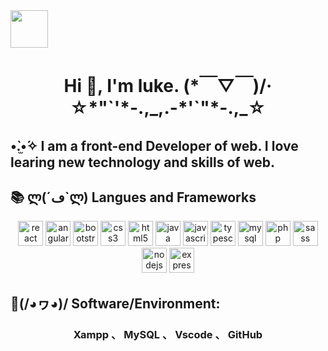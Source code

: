 <img src="https://raw.githubusercontent.com/coderjojo/coderjojo/master/img/github.gif" width="60" height="60" margin="auto" align="center"/>
<h1 align="center"> Hi 👋, I'm luke.  (*￣▽￣)/‧☆*"`'*-.,_,.-*'`"*-.,_☆</h1>
<h2> •̀.̫•́✧  I am a front-end Developer of web. I love learing new technology and skills of web. </h2>
<h2>📚 ლ(´ڡ`ლ)  Langues and Frameworks</h2> 
<p align="center" margin="50px 0"><img src="https://konpa.github.io/devicon/devicon.git/icons/react/react-original-wordmark.svg" alt="react" width="40" height="40" margin="30px"/> <img src="https://konpa.github.io/devicon/devicon.git/icons/angularjs/angularjs-original.svg" alt="angularjs" width="40" height="40" margin="30px"/> <img src="https://konpa.github.io/devicon/devicon.git/icons/bootstrap/bootstrap-plain.svg" alt="bootstrap" width="40" height="40" margin="30px"/> <img src="https://konpa.github.io/devicon/devicon.git/icons/css3/css3-original-wordmark.svg" alt="css3" width="40" height="40" margin="30px"/> <img src="https://konpa.github.io/devicon/devicon.git/icons/html5/html5-original-wordmark.svg" alt="html5" width="40" height="40" margin="30px"/> <img src="https://konpa.github.io/devicon/devicon.git/icons/java/java-original-wordmark.svg" alt="java" width="40" height="40" margin="30px"/> <img src="https://konpa.github.io/devicon/devicon.git/icons/javascript/javascript-original.svg" alt="javascript" width="40" height="40" margin="30px"/> <img src="https://konpa.github.io/devicon/devicon.git/icons/typescript/typescript-original.svg" alt="typescript" width="40" height="40" margin="30px"/> <img src="https://konpa.github.io/devicon/devicon.git/icons/mysql/mysql-original-wordmark.svg" alt="mysql" width="40" height="40" margin="30px"/> <img src="https://konpa.github.io/devicon/devicon.git/icons/php/php-original.svg" alt="php" width="40" height="40" margin="30px"/> <img src="https://konpa.github.io/devicon/devicon.git/icons/sass/sass-original.svg" alt="sass" width="40" height="40" margin="30px"/> <img src="https://konpa.github.io/devicon/devicon.git/icons/nodejs/nodejs-original-wordmark.svg" alt="nodejs" width="40" height="40" margin="30px"/> <img src="https://konpa.github.io/devicon/devicon.git/icons/express/express-original-wordmark.svg" alt="express" width="40" height="40" margin="30px"/></p>

<h2>🔧(/◕ヮ◕)/  Software/Environment:</h2>
<h3 align="center"> Xampp 、 MySQL 、 Vscode 、 GitHub</h3></h3>
  
